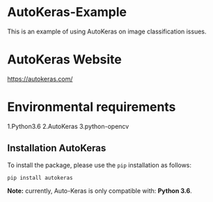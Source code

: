 # AutoKeras-Example
This is an example of using AutoKeras on image classification issues.

# AutoKeras Website
https://autokeras.com/

# Environmental requirements
  1.Python3.6
  2.AutoKeras
  3.python-opencv

## Installation AutoKeras
To install the package, please use the `pip` installation as follows:

    pip install autokeras
    
**Note:** currently, Auto-Keras is only compatible with: **Python 3.6**.
